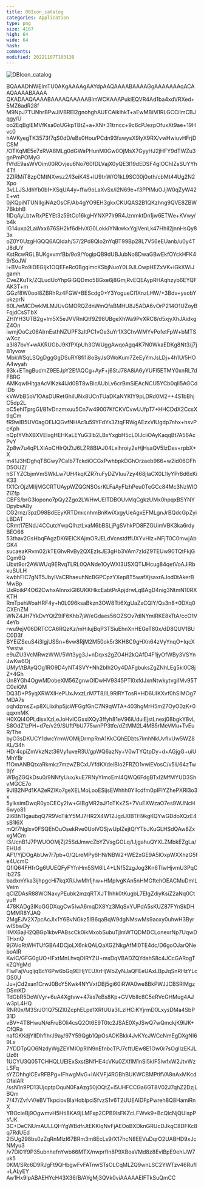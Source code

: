 ```yaml
---
title: DBIcon_catalog
categories: Application
type: png
size: 4167
high: 64
wide: 64
hash: 
comments: 
modified: 20221107T103138
---
```

![DBIcon_catalog][1]

[1]: data:image/png;base64,iVBORw0KGgoAAAANSUhEUgAAAEAAAABACAYAAAHdbkFIAAAABGdBTUEAALGPC/xh
BQAAADhlWElmTU0AKgAAAAgAAYdpAAQAAAABAAAAGgAAAAAAAqACAAQAAAABAAAA
QKADAAQAAAABAAAAQAAAAABlmWCKAAAPuklEQVR4Ad1ba4xdVRXed+5MZ6adR28f
M9NpJ7TUNhrBPwJiVBREI2gnohghAUECAiklhkT+aEwMBiM1RLGCCiImCBJqgy/U
oo2EqBglEMVfKsa0oUGkpTBtZ+a+XN+31trncc+9c6cPJezpOfuxXt9ae+19Hvc0
hAVKyegTK3573f7qS0dD/eBs0Hou/PCdn93fawysX9lyX9RX/vwHwiuvHFrjDCSM
/OTKqME5e7xRVA8MLg0dGWaPHunM0Gw0OjMsX7GyyHJ2jHFY9dTWZu3gnPmPOMyG
fVfdE9asWVOim00ROvjeu6No760fDLVajX0yQE3l19dEDSF4gIOChIZsSUYYh4Tf
2ZIRMiT8zpCMtNXwsz2/I3eiK4S+lU9tnW/O1kL9SC00j0oth/cbMt44Ug2N2Xpo
3vLLJSJdhYb0bI+XSqUA4y+ffw9oLaXvSx/i2N69e+f3PPlMuOJjW0qZyW42E+wt
0jKQpiNTUNIIgiNAzOsCF/Ab4gYO9EH3gkxCKUQAS2B1QKzhng9QVE8ZBW7BkbhB
1lDqAyLbtwRxPEYEt3z59tCo16kgHYNXP7lr9R4JznmktDn1jw6ETWe+KVwy/b4k
IG14uxp2LaWxx676SH2kf6dHvXG0LokkiYNkwkxYgjVenLk47Hhil2jnnHsQy83x
oZ0Y0UzgHGQQ6AQIdah/57/2Pd8QIo2nYqBT99Bp28L7V56eEUanb/u0y4TJ8dUY
KstRcwRGLBUKgxvmfBb/9o9/YoglpQB9dUBJubNo8DwaGBwEkfOYckHFK49/SoJW
l+BVuRo9iDEGIjk1OQEFeRc0BgqimcKSbjNuoY0L9JLOwpHEZxVK+iGkXWiJgamh
CveZKuTk/ZQLudUoYhpGiGQDmo5BGxe6j8GmjRvEQEAypRHAqhzyb6EYQFAK3T+m
GGzf8W0ooI8ZBRhRz4FGW+BEScdg0+Y3YogueCI1XnzLHW/+3Bdv+ysobYukzprN
60L/wMCDwkMLMJUvGMORQZdnWmQfaBMHU8J5ADA6vOrP214O1UZoyBFqjdCsSTbX
ZHlYH3UTB2g+lm5X5eJVVRnIQtf9Z98UBgeXhWa9PvXRC8/d5xjyXhJAidkgZ4On
iwmjOoCz06AIrnEsthNZUPF3zltPC1vOe3uYr1X3ChvWMYvPofetFpW+bMTSwXcz
a3I87bvY+wAKRUGbJ9KfPXpUh3GWUggAwqoAgq4K7N0WkaEDKg8Nt3/j7jB1yvow
MbkWSqLSQgDggGgDSuRY8fi1i8oByJsGWoKum7ZeEyYmJsLDj+4h1U/5HOA4wyah
93k+ETngBudmZ9EEJpY2EfAQCg+AyF+j6StJ78A8iA6yYUFl5ETMY0xnRL7dFBRG
AMKqwIHitgaAcVIKzk4lJd0BT8wBlcAUbLv6crBmSiEAcNCU5YCb0qlI5AGCdlDb
kVAVbB5oV1OAsDURetGhilUNx8UCnTUaDKaNYKIY9pLDRd0M2++4S1bBhjC5dp2L
oC5ehlTprgGI/B1vDnzmxuu5Cn7w49007KfCKVCvwUJfpT7+HHCDdX2CcsXtIqCm
fR9wIB5UV0agOElJQGvfNHAc1u59YFdYs3ZtqFRWgAEzxVIUgdp7nhx+hsvPcKph
nQpIYVhXBXVEIxgHEHKaLEYuG3lb2LBxYxgbH5cL0lJciiOAyKaqqBt7A56AcPvY
Zp8w7u4qPLXiAoCHIrQtZtJ6LZR8BIAJ04LxIhroiy2eHjHsaQV5IzDev+rpbX+X
m41J3HDghqTBGwy7Calb7TckdiOCGxPwhbpkDGhOrzaeb966+w2id06OFhD5OUZ/
hSTYZCbjmVmSWkLw7UH4kqKZR7ruFyDZVIuu7zy468jIaCX0L1lyYPr8d6xKiK33
fX1CrOjzMIIjMGCRTUAypWZQGNSOsrKLFaAyFlzhPeu0TeGCc84Mc3NzWIOZlZfp
CBFS/brG3Iopono7pQy2Zgo2LWHwUElTDBOUvMqCgkzUMx0hpqxBSYNYDpybvA8y
CG2rnz/3pzD98BdEEyKRTDmicnhmBnKwiXxgyUeAgxEFMLgnJrBQdcGpZyiLBDAT
CRmt17ENdJ4CCutcYwpQIhztLvaM6bBSLjPgSVhkPD8FZGUimVBK3ka6rdyBEO66
53thav2GsHbqFAgzDK6lEICKAjmORJELdVcnstdffUXYvHlz+NFjT0C0mwjAbGK4
sucaeaKRvm02/kTEGhvRvBy2QXEzIsJE3gHb3VAm7zIdZ9TEUw90TQtFkjGCgm6Q
Ubxt9or2AWWUq9ERvqTLRL0QANde1OyWXI3USXQTIJHcug84qetVoAJiRbxuSULH
kwbhFlC7gNT5JbyIVaCRhaeuhNcBGPCpzYXep8T5wafXjsaxrAJod0tAkerBMwBp
UxRoikP4O62CwhxAInnxiGI6UKKHkcEabtPrApjdrwLqBAgD4nig3NtmN10RXKTH
RmTpehWoaHRF4y+h0L096ksaBkzn3OW8Tti6XgUaZsCQlY/Qs3n8+0DXq0CXEnZM
WNZ4JH7YkDvYQtZ9IF6Khb7jW/eGdaes56OZSOv7dlNYmIRKE8kTtA/ccO1V4eYb
rwu9ejV06DRTCCA6RQzKz/mHiIujBqP3TSiuEhnXnHEGeT80x/dD8QUV1BUC0D3f
BYEiZSeuS4i3lgjUSSn+6vw8RjM2M50ok5r3KH8C9gHXn64zVyYnqO+IqcXYwstw
e9uZU3VcMRwzWWl/5Wt3yg3J+nDqxs2gZO4H2kQAfD4F1jyOfWBy3VSYnJwKw6Oj
UMyf/tBAyQOg1RO9D4yNT4SVY+Nh2bIh2Oy4DAFgbuksZgZNhLEg5kl0C8jZ+4Gh
Un8YGh4OgwMDobeXM56ZgnwOIDwHV9345PTl0xfdJxnNtwkytvgiIMv95TC0eiQM
DQ3D+P5yqXRWXlHePUxJvxzLrM7T8/IL9RlRYTosR+HD6UIKXvf0hSIMOg7MDA7s
oqhdzmsZ+p8XLlixihp5jcWFGgfGnC7N9qWTA+403hgMrH5m27OyO0zK+0qqxmMK
H0XQl4OPLdisxXzLeJoHvICGxxiXQy3ffyh81eV96iUduiEjstLnexj08bgkY8vL
S8OdZ1zPH+d7e/v29/SUftPbU775wnPP3tfe/dZtMM2L4MB5rMeVMu+TvEuR/The
byO3sDKUCY1dwcYrmV/OMIjDrmpRnA1KkCQhEDbts7ImhNkUvfIvUw5WZ8KL/34h
HDr4cpiZmVkzNzt36Vy1uveR3U/gpWQ6azNy+V0wTYQtpDy+d+AGjgG+uiUMhYBr
f1OmANBQtxaRkmkz7mzwZBCxUYfdKXdeiBIo2FRZO1vwiEVosC/v5li/64zTw9jY
WBgZGQkDsu0/9NNfyUux/kuE7RNyYImoEml4QWQ6FdgBTxl2MfMYUD3ShvMGCE7o
9JIB2NPd1KA2eRZlKo7geXELMoLooESijsEWhhh0YlIcdfm0pIFlYZhePXRI3o3x
5ylksimDwqR0yoCECy2Iw+GIBgMR2aJ/1oTKxZS+7VuEXWzaO7es9WJNcH6wyo81
2i6BhTIgaubqQ7R9VoTikY5MJ7HR2X4W12JgdJ0BTH9kgKQYwGDdoXQzE4sB1I6X
mQf7Nglxv0FSQEhOuOsekRve0UolVOSjwUplZejtQ/YTbJKuGLHSdQAw8ZxxgMCm
I3/JcnB1J7PWUOOMjZj25SdJmwcZbYZVsgGOLq/IJjgahuQYXLZMbkEZgLa/EHUd
AF1/YjDOgAbUw7r7pb+0/QLreMPy6HN/NBW2+WE2xGE9A5lOxpWXXhzG5fe4UcmC
QflQ64FHfrGg6UUEQFyFYfnHm5SM6lL4+LNf52zgJog3Kn6TIwHjvmU3PqClb27S
badxmYka3ijhpgcHi7kqXR/JwMh1jhw+HMplvgKAn5nHMGftehOEACMuDmlLVeim
qClZDAsR88WCNaxyPEubk2mzqRTXJT1hhk0tKugbL7EIgZdiyKsiZ2aNq0Ctyuff
478KADg3IKoGGDXqgCw5IwA6mqDX8Yz3MqSxYUPdA5sKUZ87FYnSkDHQMMR8YJAQ
2MgEJV2X7pcAcJlx1Y6BvNGkz5lB6qaBqW9dgNMswMs9aoxy0uhwH3ByrwISbwDy
lIMX6ajH2QBGp1kbvPABscCk0ikMxobSubuTjlmWTQDMDCLonexrNp7UqwDTHxnQ
9j7AloRtWHTUfGBA4DCjoLX6nkQALQaXGZNkgAfMl0TE4dc/D6goOJarQNeboAIR
KwiC/GFG0gUO+IFxtMnLhvqOIRYZU+msDqVBADZQYdahS8c4JCcGARogTkZQYgMd
FlwFajVugljqBcY6Pw6bGq9EHjYEUXrHjWbZyNJaQFEeUAxLBpJqSnRHzYLcGS0U
Ju+jCd2xan1CrwJ0BoY5Kwk4NYVxtDBj5gi60iRWA0we8BkPWJJCBSRlMgzDSmKD
TdGbR5DoWVyr+6uA4Xgtvw+47as7eBs8Kp+GVVbIIc8C5eRVcGHMug4AJw3pL4HQ
RNR0x/M3SrJO1Q75lZl0ZcphELpe1XRfUUa3ILzIHCiKYjrmD0LxysDMa4SbP31D
vBV+4T8HwuN/eFruBOli4csQ2Ot6E9T0tc2JSAE0XyJSwQ7wQmckjK9IJK+CfQRa
nafGKKdjYIlDhfIhrJ9ay/97Y59Qgb1QpOsAOKBkk4JvKYcJWCcNmEgDXgNI69Lx
7YDDTpQO6NzdyWgZEYMIOpRlN9nEfnbcTPJ7cftUEw8E1Ow0r7sOgIIzEKJLUz6t
1UCYU3Q05TCHHQLUEIExSxstBNfHE4cVKu0ZXflM1nSl5kIF5IwfxW2JtvWzLSFq
sYZOhhglCEvRFBPg+IFhwgMvG+lAKVFj4RGBhBUKWCBMPtlfVA8nAxMKcdOfalAR
/ssN1n9PD13UjcptpOquN0FaAzg50jOQtZ+l5UHFCCGa6GT8V02J7qhZ2DzjLBQm
7/47/ZvfvV/eBVTkpciovBlaHoblpciSfvzS1v6T2UUEAIDFpPwreh8Q8HamiRnX
YBOcieBj9OgwmvH5Hti8KA9jLMFxp2CPB9lsFKZcLFWvk9+BcQlcNjQUlspPsfJK
3C+DeCNUmAULLQHYgWBdfrJtEKKlqNvFjAEOoBXDknGRUcDJkqC8DFKc8q7RdUEd
2l5Ug298bs0zZqRnMIzI67BRm3m8EcLs9/X17hcN8EEVuDqrO2UABHD9xJcNMyu3
/v7Dl01f9P35ubnhefnYwb66MTX/nwprfIn8P9XBoaVMd8z8EvlBpE9ehIJW7uk5
0KM/SRc6D9RJgFt9QHbgwFvFATnwSTsOLCqMLZQ9wnLSC2YWTzv46RufI+LALyEY
Aw1Hx9IpABAEHYcH43X36/B/AYgMj3QVk0viAAAAAElFTkSuQmCC
